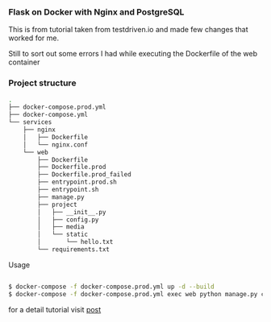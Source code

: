 
### Flask on Docker with Nginx and PostgreSQL

This is from tutorial taken from testdriven.io and made few changes that worked for me.

Still to sort out some errors I had while executing the Dockerfile of the web container

### Project structure

``` bash
.
├── docker-compose.prod.yml
├── docker-compose.yml
└── services
    ├── nginx
    │   ├── Dockerfile
    │   └── nginx.conf
    └── web
        ├── Dockerfile
        ├── Dockerfile.prod
        ├── Dockerfile.prod_failed
        ├── entrypoint.prod.sh
        ├── entrypoint.sh
        ├── manage.py
        ├── project
        │   ├── __init__.py
        │   ├── config.py
        │   ├── media
        │   └── static
        │       └── hello.txt
        └── requirements.txt
```
Usage

``` bash

$ docker-compose -f docker-compose.prod.yml up -d --build
$ docker-compose -f docker-compose.prod.yml exec web python manage.py create_db
```

for a detail tutorial visit [post](https://testdriven.io/blog/dockerizing-flask-with-postgres-gunicorn-and-nginx/)
